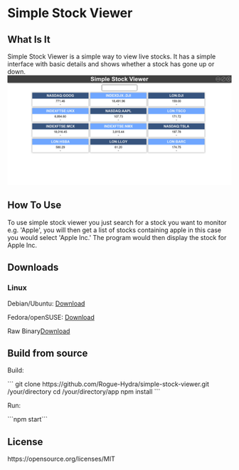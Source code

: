 <h1>Simple Stock Viewer</h1>

<h2>What Is It</h2>
Simple Stock Viewer is a simple way to view live stocks. It has a simple interface with basic details and shows whether a stock has gone up or down.

<img src="/program.jpg" width="auto" height="auto"/>

<h2>How To Use</h2>
To use simple stock viewer you just search for a stock you want to monitor e.g. 'Apple', you will then get a list of stocks containing apple in this case you would select 'Apple Inc.' The program would then display the stock for Apple Inc.

<h2>Downloads</h2>

<h3>Linux</h3>
<p>Debian/Ubuntu: <a href="https://github.com/Rogue-Hydra/simple-stock-viewer/raw/master/dist/SimpleStockViewer-1.0.2.deb">Download</a></p>
<p>Fedora/openSUSE: <a href="https://github.com/Rogue-Hydra/simple-stock-viewer/raw/master/dist/SimpleStockViewer-1.0.2.rpm">Download</a></p>
<p>Raw Binary<a href="https://github.com/Rogue-Hydra/simple-stock-viewer/raw/master/dist/SimpleStockViewer-1.0.2.tar.gz">Download</a></p>

<h2>Build from source</h2>
<p>Build:</p>
```
git clone https://github.com/Rogue-Hydra/simple-stock-viewer.git /your/directory
cd /your/directory/app
npm install
```

<p>Run:</p>
```npm start```

<h2>License</h2>
https://opensource.org/licenses/MIT
